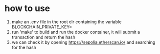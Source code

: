 # how to use

1. make an .env file in the root dir containing the variable BLOCKCHAIN_PRIVATE_KEY=<your private key>
2. run 'make' to build and run the docker container, it will submit a transaction and return the hash
3. we can check it by opening https://sepolia.etherscan.io/ and searching for the hash
